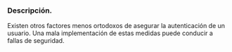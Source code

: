 ### Descripción.

Existen otros factores menos ortodoxos de asegurar la autenticación de un usuario. Una mala implementación de estas medidas puede conducir a fallas de seguridad.